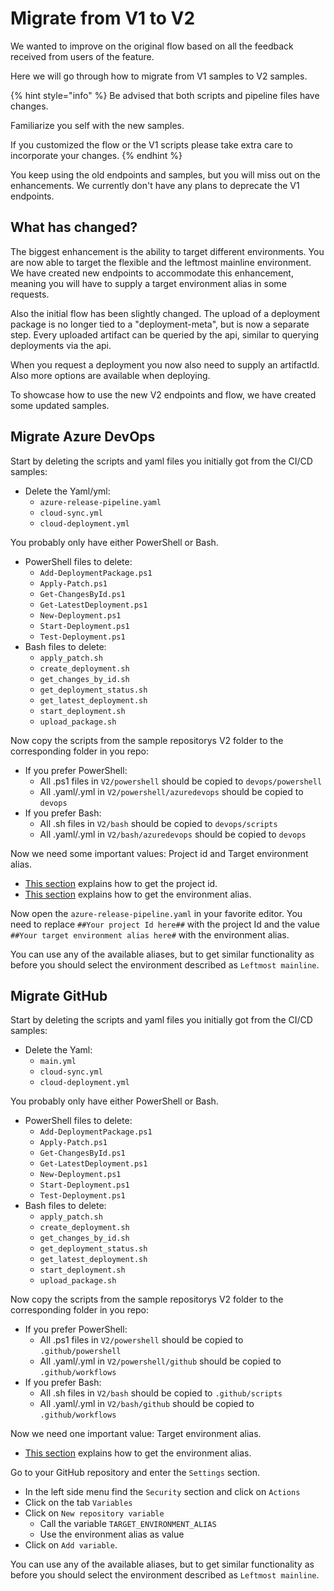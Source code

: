# Migrate from V1 to V2
We wanted to improve on the original flow based on all the feedback received from users of the feature.

Here we will go through how to migrate from V1 samples to V2 samples. 

{% hint style="info" %}
Be advised that both scripts and pipeline files have changes.

Familiarize you self with the new samples.

If you customized the flow or the V1 scripts please take extra care to incorporate your changes. 
{% endhint %}

You keep using the old endpoints and samples, but you will miss out on the enhancements.  We currently don't have any plans to deprecate the V1 endpoints.

## What has changed?
The biggest enhancement is the ability to target different environments. You are now able to target the flexible and the leftmost mainline environment. 
We have created new endpoints to accommodate this enhancement, meaning you will have to supply a target environment alias in some requests.

Also the initial flow has been slightly changed. The upload of a deployment package is no longer tied to a "deployment-meta", but is now a separate step. Every uploaded artifact can be queried by the api, similar to querying deployments via the api. 

When you request a deployment you now also need to supply an artifactId. Also more options are available when deploying.

To showcase how to use the new V2 endpoints and flow, we have created some updated samples.  

## Migrate Azure DevOps
Start by deleting the scripts and yaml files you initially got from the CI/CD samples:
- Delete the Yaml/yml:
  - `azure-release-pipeline.yaml`
  - `cloud-sync.yml`
  - `cloud-deployment.yml`

You probably only have either PowerShell or Bash.
- PowerShell files to delete:
  - `Add-DeploymentPackage.ps1`
  - `Apply-Patch.ps1`
  - `Get-ChangesById.ps1`
  - `Get-LatestDeployment.ps1`
  - `New-Deployment.ps1`
  - `Start-Deployment.ps1`
  - `Test-Deployment.ps1`
- Bash files to delete:
  - `apply_patch.sh`
  - `create_deployment.sh`
  - `get_changes_by_id.sh`
  - `get_deployment_status.sh`
  - `get_latest_deployment.sh`
  - `start_deployment.sh`
  - `upload_package.sh`

Now copy the scripts from the sample repositorys V2 folder to the corresponding folder in you repo:
- If you prefer PowerShell:
  - All .ps1 files in `V2/powershell` should be copied to `devops/powershell`
  - All .yaml/.yml in `V2/powershell/azuredevops` should be copied to `devops` 
- If you prefer Bash:
  - All .sh files in `V2/bash` should be copied to `devops/scripts`
  - All .yaml/.yml in `V2/bash/azuredevops` should be copied to `devops` 

Now we need some important values: Project id and Target environment alias.
- [This section](./samplecicdpipeline/README.md#obtaining-the-project-id-and-api-key) explains how to get the project id. 
- [This section](./samplecicdpipeline/README.md#getting-environment-aliases-to-target) explains how to get the environment alias.

Now open the `azure-release-pipeline.yaml` in your favorite editor. 
You need to replace `##Your project Id here##` with the project Id and the value `##Your target environment alias here#` with the environment alias. 

You can use any of the available aliases, but to get similar functionality as before you should select the environment described as `Leftmost mainline`.

## Migrate GitHub
Start by deleting the scripts and yaml files you initially got from the CI/CD samples:
- Delete the Yaml:
  - `main.yml`
  - `cloud-sync.yml`
  - `cloud-deployment.yml`

You probably only have either PowerShell or Bash.
- PowerShell files to delete:
  - `Add-DeploymentPackage.ps1`
  - `Apply-Patch.ps1`
  - `Get-ChangesById.ps1`
  - `Get-LatestDeployment.ps1`
  - `New-Deployment.ps1`
  - `Start-Deployment.ps1`
  - `Test-Deployment.ps1`
- Bash files to delete:
  - `apply_patch.sh`
  - `create_deployment.sh`
  - `get_changes_by_id.sh`
  - `get_deployment_status.sh`
  - `get_latest_deployment.sh`
  - `start_deployment.sh`
  - `upload_package.sh`

Now copy the scripts from the sample repositorys V2 folder to the corresponding folder in you repo:
- If you prefer PowerShell:
  - All .ps1 files in `V2/powershell` should be copied to `.github/powershell`
  - All .yaml/.yml in `V2/powershell/github` should be copied to `.github/workflows` 
- If you prefer Bash:
  - All .sh files in `V2/bash` should be copied to `.github/scripts`
  - All .yaml/.yml in `V2/bash/github` should be copied to `.github/workflows` 

Now we need one important value: Target environment alias.
- [This section](./samplecicdpipeline/README.md#getting-environment-aliases-to-target) explains how to get the environment alias.

Go to your GitHub repository and enter the `Settings` section.
- In the left side menu find the `Security` section and click on `Actions`
- Click on the tab `Variables`
- Click on `New repository variable`
  - Call the variable `TARGET_ENVIRONMENT_ALIAS`
  - Use the environment alias as value
- Click on `Add variable`.

You can use any of the available aliases, but to get similar functionality as before you should select the environment described as `Leftmost mainline`.
